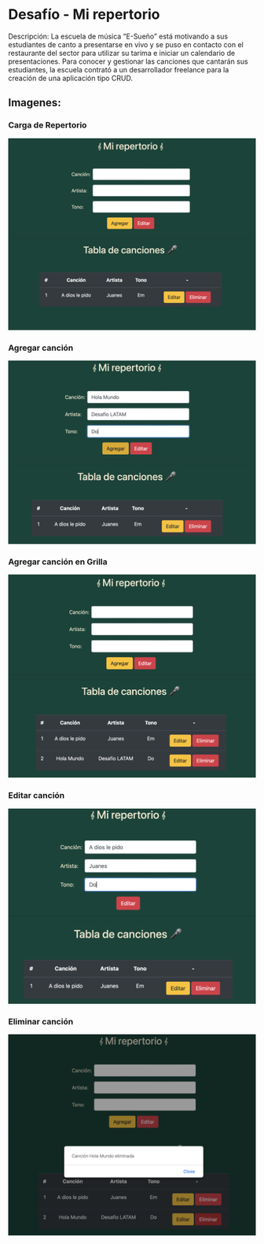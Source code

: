 # Desafío - Mi repertorio

Descripción:
La escuela de música “E-Sueño” está motivando a sus estudiantes de canto a presentarse en vivo y se puso en contacto con el restaurante del sector para utilizar su tarima e iniciar un calendario de presentaciones. Para conocer y gestionar las canciones que cantarán sus estudiantes, la escuela contrató a un desarrollador freelance para la creación de una aplicación tipo CRUD.

## Imagenes:
### Carga de Repertorio
![Vista Carga de Repertorio](Img/readme/01-Carga.png)
### Agregar canción
![Vista Agregar canción](Img/readme/02-Agregar.png)
### Agregar canción en Grilla
![Vista Agregar canción en Grilla](Img/readme/03-Agregar.png)
### Editar canción
![Vista Editar canción](Img/readme/05-Editar.png)
### Eliminar canción
![Vista Eliminar canción](Img/readme/04-Eliminar.png)